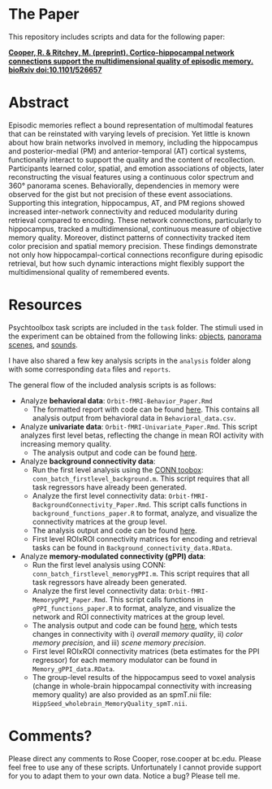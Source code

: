 # The Paper

This repository includes scripts and data for the following paper:

[**Cooper, R. & Ritchey, M. (preprint). Cortico-hippocampal network connections support the multidimensional quality of episodic memory. bioRxiv doi:10.1101/526657**](https://www.biorxiv.org/content/10.1101/526657v1?rss=1)

# Abstract

Episodic memories reflect a bound representation of multimodal features that can be reinstated with varying levels of precision. Yet little is known about how brain networks involved in memory, including the hippocampus and posterior-medial (PM) and anterior-temporal (AT) cortical systems, functionally interact to support the quality and the content of recollection. Participants learned color, spatial, and emotion associations of objects, later reconstructing the visual features using a continuous color spectrum and 360° panorama scenes. Behaviorally, dependencies in memory were observed for the gist but not precision of these event associations. Supporting this integration, hippocampus, AT, and PM regions showed increased inter-network connectivity and reduced modularity during retrieval compared to encoding. These network connections, particularly to hippocampus, tracked a multidimensional, continuous measure of objective memory quality. Moreover, distinct patterns of connectivity tracked item color precision and spatial memory precision. These findings demonstrate not only how hippocampal-cortical connections reconfigure during episodic retrieval, but how such dynamic interactions might flexibly support the multidimensional quality of remembered events.

# Resources

Psychtoolbox task scripts are included in the `task` folder. The stimuli used in the experiment can be obtained from the following links: [objects](https://bradylab.ucsd.edu/stimuli.html), [panorama scenes](http://people.csail.mit.edu/jxiao/SUN360/index.html), and [sounds](https://csea.phhp.ufl.edu/media/iadsmessage.html). 

I have also shared a few key analysis scripts in the `analysis` folder along with some corresponding `data` files and `reports`.

The general flow of the included analysis scripts is as follows:
- Analyze **behavioral data**: `Orbit-fMRI-Behavior_Paper.Rmd`
    - The formatted report with code can be found [here](http://www.thememolab.org/paper-orbitfmri/reports/Orbit-fMRI-Behavior_Paper.nb.html). This contains all analysis output from behavioral data in `Behavioral_data.csv`.
- Analyze **univariate data**: `Orbit-fMRI-Univariate_Paper.Rmd`. This script analyzes first level betas, reflecting the change in mean ROI activity with increasing memory quality.
    - The analysis output and code can be found [here](http://www.thememolab.org/paper-orbitfmri/reports/Orbit-fMRI-Univariate_Paper.nb.html).
- Analyze **background connectivity data**: 
    - Run the first level analysis using the [CONN toobox](https://sites.google.com/view/conn/): `conn_batch_firstlevel_background.m`. This script requires that all task regressors have already been generated.
    - Analyze the first level connectivity data: `Orbit-fMRI-BackgroundConnectivity_Paper.Rmd`. This script calls functions in `background_functions_paper.R` to format, analyze, and visualize the connectivity matrices at the group level. 
    - The analysis output and code can be found [here](http://www.thememolab.org/paper-orbitfmri/reports/Orbit-fMRI-BackgroundConnectivity_Paper.nb.html).
    - First level ROIxROI connectivity matrices for encoding and retrieval tasks can be found in `Background_connectivity_data.RData`. 
- Analyze **memory-modulated connectivity (gPPI) data**: 
    - Run the first level analysis using CONN: `conn_batch_firstlevel_memorygPPI.m`. This script requires that all task regressors have already been generated.
    - Analyze the first level connectivity data: `Orbit-fMRI-MemorygPPI_Paper.Rmd`. This script calls functions in `gPPI_functions_paper.R` to format, analyze, and visualize the network and ROI connectivity matrices at the group level.
    - The analysis output and code can be found [here](http://www.thememolab.org/paper-orbitfmri/reports/Orbit-fMRI-MemorygPPI_Paper.nb.html), which tests changes in connectivity with i) *overall memory quality*, ii) *color memory precision*, and iii) *scene memory precision*. 
    - First level ROIxROI connectivity matrices (beta estimates for the PPI regressor) for each memory modulator can be found in `Memory_gPPI_data.RData`. 
    - The group-level results of the hippocampus seed to voxel analysis (change in whole-brain hippocampal connectivity with increasing memory quality) are also provided as an spmT.nii file: `HippSeed_wholebrain_MemoryQuality_spmT.nii`.

# Comments?

Please direct any comments to Rose Cooper, rose.cooper at bc.edu. Please feel free to use any of these scripts. Unfortunately I cannot provide support for you to adapt them to your own data. Notice a bug? Please tell me.
